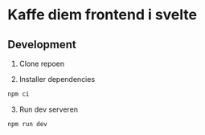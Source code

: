 # Kaffe diem frontend i svelte
## Development

1. Clone repoen

2. Installer dependencies

```bash
npm ci
```

3. Run dev serveren

```bash
npm run dev
```
